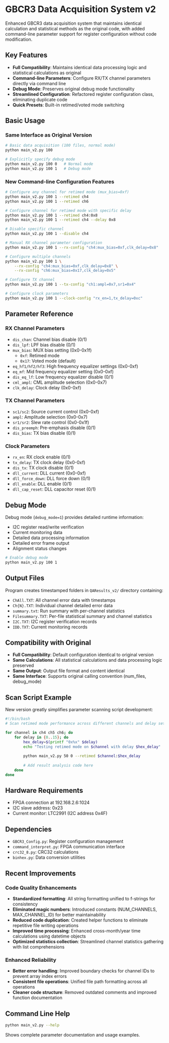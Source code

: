 # GBCR3 Data Acquisition System v2

Enhanced GBCR3 data acquisition system that maintains identical calculation and statistical methods as the original code, with added command-line parameter support for register configuration without code modification.

## Key Features

- **Full Compatibility**: Maintains identical data processing logic and statistical calculations as original
- **Command-line Parameters**: Configure RX/TX channel parameters directly via command line
- **Debug Mode**: Preserves original debug mode functionality
- **Streamlined Configuration**: Refactored register configuration class, eliminating duplicate code
- **Quick Presets**: Built-in retimed/voted mode switching

## Basic Usage

### Same Interface as Original Version

```bash
# Basic data acquisition (100 files, normal mode)
python main_v2.py 100

# Explicitly specify debug mode
python main_v2.py 100 0   # Normal mode
python main_v2.py 100 1   # Debug mode
```

### New Command-line Configuration Features

```bash
# Configure any channel for retimed mode (mux_bias=0xf)
python main_v2.py 100 1 --retimed ch4
python main_v2.py 100 1 --retimed ch6

# Configure channel for retimed mode with specific delay
python main_v2.py 100 1 --retimed ch4:0x8
python main_v2.py 100 1 --retimed ch4 --delay 0x8

# Disable specific channel
python main_v2.py 100 1 --disable ch4

# Manual RX channel parameter configuration
python main_v2.py 100 1 --rx-config "ch4:mux_bias=0xf,clk_delay=0x8"

# Configure multiple channels
python main_v2.py 100 1 \
    --rx-config "ch4:mux_bias=0xf,clk_delay=0x8" \
    --rx-config "ch6:mux_bias=0x17,clk_delay=0x5"

# Configure TX channel
python main_v2.py 100 1 --tx-config "ch1:ampl=0x7,sr1=0x4"

# Configure clock parameters
python main_v2.py 100 1 --clock-config "rx_en=1,tx_delay=0xc"
```

## Parameter Reference

### RX Channel Parameters
- `dis_chan`: Channel bias disable (0/1)
- `dis_lpf`: LPF bias disable (0/1)
- `mux_bias`: MUX bias setting (0x0-0x1f)
  - `0xf`: Retimed mode
  - `0x17`: Voted mode (default)
- `eq_hf1/hf2/hf3`: High frequency equalizer settings (0x0-0xf)
- `eq_mf`: Mid frequency equalizer setting (0x0-0xf)  
- `dis_eq_lf`: Low frequency equalizer disable (0/1)
- `cml_ampl`: CML amplitude selection (0x0-0x7)
- `clk_delay`: Clock delay (0x0-0xf)

### TX Channel Parameters
- `sc1/sc2`: Source current control (0x0-0xf)
- `ampl`: Amplitude selection (0x0-0x7)
- `sr1/sr2`: Slew rate control (0x0-0x1f)
- `dis_preemph`: Pre-emphasis disable (0/1)
- `dis_bias`: TX bias disable (0/1)

### Clock Parameters
- `rx_en`: RX clock enable (0/1)
- `tx_delay`: TX clock delay (0x0-0xf)
- `dis_tx`: TX clock disable (0/1)
- `dll_current`: DLL current (0x0-0xf)
- `dll_force_down`: DLL force down (0/1)
- `dll_enable`: DLL enable (0/1)
- `dll_cap_reset`: DLL capacitor reset (0/1)

## Debug Mode

Debug mode (`debug_mode=1`) provides detailed runtime information:

- I2C register read/write verification
- Current monitoring data
- Detailed data processing information
- Detailed error frame output
- Alignment status changes

```bash
# Enable debug mode
python main_v2.py 100 1
```

## Output Files

Program creates timestamped folders in `QAResults_v2/` directory containing:

- `ChAll.TXT`: All channel error data with timestamps
- `Ch{N}.TXT`: Individual channel detailed error data
- `summary.txt`: Run summary with per-channel statistics
- `Filesummary.TXT`: Per-file statistical summary and channel statistics
- `I2C.TXT`: I2C register verification records
- `IDD.TXT`: Current monitoring records

## Compatibility with Original

- **Full Compatibility**: Default configuration identical to original version
- **Same Calculations**: All statistical calculations and data processing logic preserved
- **Same Output**: Output file format and content identical
- **Same Interface**: Supports original calling convention (num_files, debug_mode)

## Scan Script Example

New version greatly simplifies parameter scanning script development:

```bash
#!/bin/bash
# Scan retimed mode performance across different channels and delay settings

for channel in ch4 ch5 ch6; do
    for delay in {0..15}; do
        hex_delay=$(printf "0x%x" $delay)
        echo "Testing retimed mode on $channel with delay $hex_delay"
        
        python main_v2.py 50 0 --retimed $channel:$hex_delay
        
        # Add result analysis code here
    done
done
```

## Hardware Requirements

- FPGA connection at 192.168.2.6:1024
- I2C slave address: 0x23
- Current monitor: LTC2991 (I2C address 0x4F)

## Dependencies

- `GBCR3_Config.py`: Register configuration management
- `command_interpret.py`: FPGA communication interface
- `crc32_8.py`: CRC32 calculations
- `binhex.py`: Data conversion utilities

## Recent Improvements

### Code Quality Enhancements
- **Standardized formatting**: All string formatting unified to f-strings for consistency
- **Eliminated magic numbers**: Introduced constants (NUM_CHANNELS, MAX_CHANNEL_ID) for better maintainability  
- **Reduced code duplication**: Created helper functions to eliminate repetitive file writing operations
- **Improved time processing**: Enhanced cross-month/year time calculations using datetime objects
- **Optimized statistics collection**: Streamlined channel statistics gathering with list comprehensions

### Enhanced Reliability
- **Better error handling**: Improved boundary checks for channel IDs to prevent array index errors
- **Consistent file operations**: Unified file path formatting across all operations
- **Cleaner code structure**: Removed outdated comments and improved function documentation

## Command Line Help

```bash
python main_v2.py --help
```

Shows complete parameter documentation and usage examples.